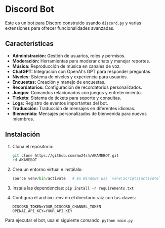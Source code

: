 # Discord Bot

Este es un bot para Discord construido usando `discord.py` y varias extensiones para ofrecer funcionalidades avanzadas.

## Características

- **Administración:** Gestión de usuarios, roles y permisos.
- **Moderación:** Herramientas para moderar chats y manejar reportes.
- **Música:** Reproducción de música en canales de voz.
- **ChatGPT:** Integración con OpenAI's GPT para responder preguntas.
- **Niveles:** Sistema de niveles y experiencia para usuarios.
- **Encuestas:** Creación y manejo de encuestas.
- **Recordatorios:** Configuración de recordatorios personalizados.
- **Juegos:** Comandos relacionados con juegos y entretenimiento.
- **Tickets:** Sistema de tickets para soporte y consultas.
- **Logs:** Registro de eventos importantes del bot.
- **Traducción:** Traducción de mensajes en diferentes idiomas.
- **Bienvenida:** Mensajes personalizados de bienvenida para nuevos miembros.

## Instalación

1. Clona el repositorio:

   ```bash
   git clone https://github.com/nw24sh/AKAMEBOT.git
   cd AKAMEBOT
   
2. Crea un entorno virtual e instálalo:
   ```python -m venv venv
   source venv/bin/activate   # En Windows usa `venv\Scripts\activate`
   ```
3. Instala las dependencias:
   ```pip install -r requirements.txt```

4. Configura el archivo .env en el directorio raíz con tus claves:
   ```
   DISCORD_TOKEN=YOUR_DISCORD_CHANNEL_TOKEN
   OPENAI_API_KEY=YOUR_API_KEY

Para ejecutar el bot, usa el siguiente comando:
```python main.py```
